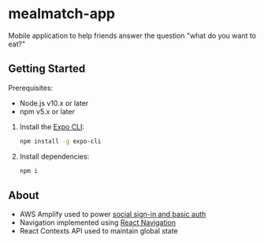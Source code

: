 # mealmatch-app

Mobile application to help friends answer the question "what do you want to eat?"

## Getting Started

Prerequisites:
- Node.js v10.x or later
- npm v5.x or later


1.  Install the [Expo CLI](https://github.com/garygcchiu/mealmatch-app.git): 

    ```bash
    npm install -g expo-cli
    ```

2. Install dependencies:

    ```bash
    npm i
    ```


## About

- AWS Amplify used to power [social sign-in and basic auth](https://docs.amplify.aws/lib/auth/getting-started/q/platform/js) 
- Navigation implemented using [React Navigation](https://reactnavigation.org/)
- React Contexts API used to maintain global state
